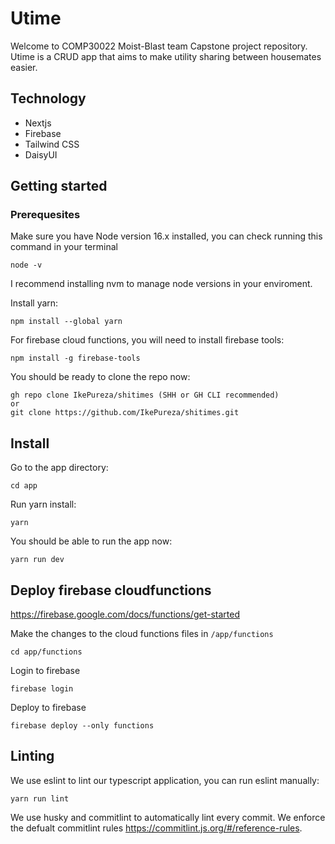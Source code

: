 # Utime
Welcome to COMP30022 Moist-Blast team Capstone project repository. Utime is a CRUD app that aims to make utility sharing between housemates easier.

## Technology
- Nextjs
- Firebase
- Tailwind CSS
- DaisyUI

## Getting started

### Prerequesites
Make sure you have Node version 16.x installed, you can check running this command in your terminal
```
node -v
```
I recommend installing nvm to manage node versions in your enviroment.

Install yarn:
```
npm install --global yarn
```

For firebase cloud functions, you will need to install firebase tools:
```
npm install -g firebase-tools
```

You should be ready to clone the repo now:
```
gh repo clone IkePureza/shitimes (SHH or GH CLI recommended)
or 
git clone https://github.com/IkePureza/shitimes.git
```

## Install

Go to the app directory:
```
cd app
```

Run yarn install:
```
yarn
```

You should be able to run the app now:
```
yarn run dev
```

## Deploy firebase cloudfunctions
https://firebase.google.com/docs/functions/get-started

Make the changes to the cloud functions files in `/app/functions`

```
cd app/functions
```

Login to firebase 
```
firebase login
```

Deploy to firebase
```
firebase deploy --only functions 
```

## Linting
We use eslint to lint our typescript application, you can run eslint manually:
```
yarn run lint
```

We use husky and commitlint to automatically lint every commit. We enforce the defualt commitlint rules https://commitlint.js.org/#/reference-rules.
 
 


